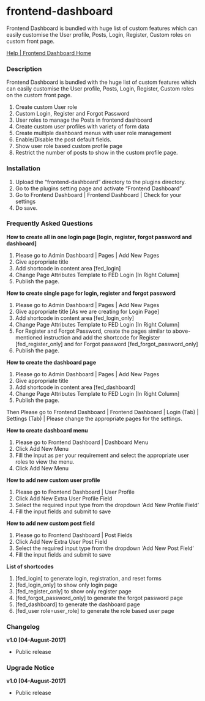# frontend-dashboard
Frontend Dashboard is bundled with huge list of custom features which can easily customise the User profile, Posts, Login, Register, Custom roles on custom front page.

[Help | Frontend Dashboard Home](https://buffercode.com/plugin/frontend-dashboard)

### Description
Frontend Dashboard is bundled with the huge list of custom features which can easily customise the User profile, Posts, Login, Register, Custom roles on the custom front page.

1. Create custom User role
2. Custom Login, Register and Forgot Password
3. User roles to manage the Posts in frontend dashboard
4. Create custom user profiles with variety of form data
5. Create multiple dashboard menus with user role management
6. Enable/Disable the post default fields.
7. Show user role based custom profile page
8. Restrict the number of posts to show in the custom profile page.

### Installation
1. Upload the “frontend-dashboard” directory to the plugins directory.
2. Go to the plugins setting page and activate “Frontend Dashboard”
3. Go to Frontend Dashboard | Frontend Dashboard | Check for your settings
4. Do save.

### Frequently Asked Questions
**How to create all in one login page [login, register, forgot password and dashboard]**
1. Please go to Admin Dashboard | Pages | Add New Pages
2. Give appropriate title
3. Add shortcode in content area [fed_login]
4. Change Page Attributes Template to FED Login [In Right Column]
5. Publish the page.

**How to create single page for login, register and forgot password**
1. Please go to Admin Dashboard | Pages | Add New Pages
2. Give appropriate title [As we are creating for Login Page]
3. Add shortcode in content area [fed_login_only]
4. Change Page Attributes Template to FED Login [In Right Column]
5. For Register and Forgot Password, create the pages similar to above-mentioned instruction and add the shortcode for Register [fed_register_only] and for Forgot password [fed_forgot_password_only]
6. Publish the page.

**How to create the dashboard page**
1. Please go to Admin Dashboard | Pages | Add New Pages
2. Give appropriate title
3. Add shortcode in content area [fed_dashboard]
4. Change Page Attributes Template to FED Login [In Right Column]
5. Publish the page.

Then Please go to Frontend Dashboard | Frontend Dashboard | Login (Tab) | Settings (Tab) | Please change the appropriate pages for the settings.


**How to create dashboard menu**
1. Please go to Frontend Dashboard | Dashboard Menu
2. Click Add New Menu
3. Fill the input as per your requirement and select the appropriate user roles to view the menu.
4. Click Add New Menu


**How to add new custom user profile**
1. Please go to Frontend Dashboard | User Profile
2. Click Add New Extra User Profile Field
3. Select the required input type from the dropdown ‘Add New Profile Field’
4. Fill the input fields and submit to save


**How to add new custom post field**
1. Please go to Frontend Dashboard | Post Fields
2. Click Add New Extra User Post Field
3. Select the required input type from the dropdown ‘Add New Post Field’
4. Fill the input fields and submit to save


**List of shortcodes**
1. [fed_login] to generate login, registration, and reset forms
2. [fed_login_only] to show only login page
3. [fed_register_only] to show only register page
4. [fed_forgot_password_only] to generate the forgot password page
5. [fed_dashboard] to generate the dashboard page
6. [fed_user role=user_role] to generate the role based user page

### Changelog
**v1.0 [04-August-2017]**
- Public release

### Upgrade Notice
**v1.0 [04-August-2017]**
- Public release